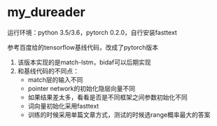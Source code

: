 # my_dureader

运行环境：python 3.5/3.6，pytorch 0.2.0，自行安装fasttext

参考百度给的tensorflow基线代码，改成了pytorch版本

1. 该版本实现的是match-lstm，bidaf可以后期实现
2. 和基线代码的不同点：
   - match层的输入不同
   - pointer network的初始化隐层向量不同
   - 如果结果差太多，看看是否是不同框架之间参数初始化不同
   - 词向量初始化采用fasttext
   - 训练的时候采用单篇文章方式，测试的时候选range概率最大的答案


